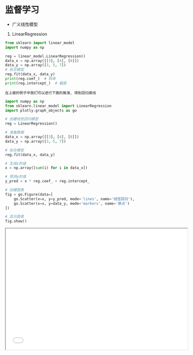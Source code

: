 # 监督学习
- 广义线性模型

1. LinearRegression

```python
from sklearn import linear_model
import numpy as np

reg = linear_model.LinearRegression()
data_x = np.array([[3], [4], [8]])
data_y = np.array([3, 5, 7])
# 拟合模型
reg.fit(data_x, data_y)
print(reg.coef_)  # 斜率
print(reg.intercept_)  # 截距
```
    在上面的例子中我们可以进行下面的推演, 得到回归直线
```python
import numpy as np
from sklearn.linear_model import LinearRegression
import plotly.graph_objects as go

# 创建线性回归模型
reg = LinearRegression()

# 准备数据
data_x = np.array([[3], [4], [8]])
data_y = np.array([3, 5, 7])

# 拟合模型
reg.fit(data_x, data_y)

# 生成x的值
x = np.array([sum(i) for i in data_x])

# 预测y的值
y_pred = x * reg.coef_ + reg.intercept_

# 创建图表
fig = go.Figure(data=[
    go.Scatter(x=x, y=y_pred, mode='lines', name='线性回归'),
    go.Scatter(x=x, y=data_y, mode='markers', name='原点')
])

# 显示图表
fig.show()
```
<iframe src="./html/linear_regression_chart.html" width="600" height="400"></iframe>

